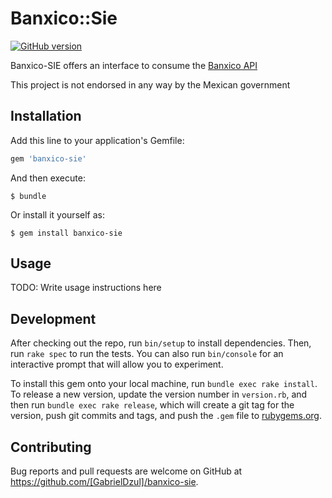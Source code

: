 # Banxico::Sie

[![GitHub version](https://badge.fury.io/gh/gabrieldzul%2FBanxico-rails.svg)](https://badge.fury.io/gh/gabrieldzul%2FBanxico-rails)

Banxico-SIE offers an interface to consume the [Banxico API](https://www.banxico.org.mx/SieAPIRest/service/v1/)

This project is not endorsed in any way by the Mexican government

## Installation

Add this line to your application's Gemfile:

```ruby
gem 'banxico-sie'
```

And then execute:

    $ bundle

Or install it yourself as:

    $ gem install banxico-sie

## Usage

TODO: Write usage instructions here

## Development

After checking out the repo, run `bin/setup` to install dependencies. Then, run `rake spec` to run the tests. You can also run `bin/console` for an interactive prompt that will allow you to experiment.

To install this gem onto your local machine, run `bundle exec rake install`. To release a new version, update the version number in `version.rb`, and then run `bundle exec rake release`, which will create a git tag for the version, push git commits and tags, and push the `.gem` file to [rubygems.org](https://rubygems.org).

## Contributing

Bug reports and pull requests are welcome on GitHub at https://github.com/[GabrielDzul]/banxico-sie.
